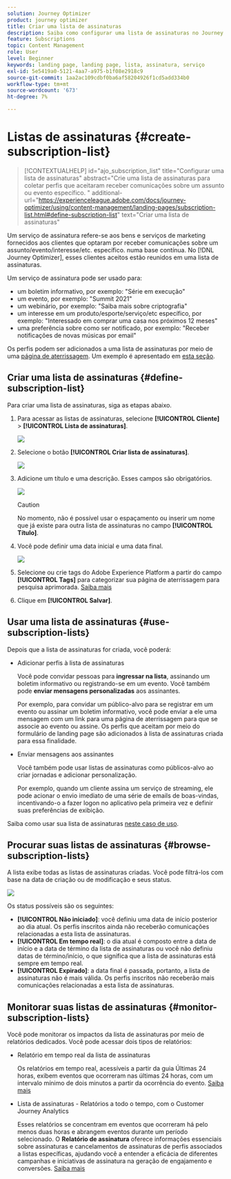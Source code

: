 ```yaml
---
solution: Journey Optimizer
product: journey optimizer
title: Criar uma lista de assinaturas
description: Saiba como configurar uma lista de assinaturas no Journey Optimizer
feature: Subscriptions
topic: Content Management
role: User
level: Beginner
keywords: landing page, landing page, lista, assinatura, serviço
exl-id: 5e5419a0-5121-4aa7-a975-b1f08e2918c9
source-git-commit: 1aa2ac109cdbf0ba6af58204926f1cd5add334b0
workflow-type: tm+mt
source-wordcount: '673'
ht-degree: 7%

---
```


# Listas de assinaturas {#create-subscription-list}

>[!CONTEXTUALHELP]
>id="ajo_subscription_list"
>title="Configurar uma lista de assinaturas"
>abstract="Crie uma lista de assinaturas para coletar perfis que aceitaram receber comunicações sobre um assunto ou evento específico. "
>additional-url="https://experienceleague.adobe.com/docs/journey-optimizer/using/content-management/landing-pages/subscription-list.html#define-subscription-list" text="Criar uma lista de assinaturas"

Um serviço de assinatura refere-se aos bens e serviços de marketing fornecidos aos clientes que optaram por receber comunicações sobre um assunto/evento/interesse/etc. específico. numa base contínua. No [!DNL Journey Optimizer], esses clientes aceitos estão reunidos em uma lista de assinaturas.

Um serviço de assinatura pode ser usado para:

* um boletim informativo, por exemplo: &quot;Série em execução&quot;
* um evento, por exemplo: &quot;Summit 2021&quot;
* um webinário, por exemplo: &quot;Saiba mais sobre criptografia&quot;
* um interesse em um produto/esporte/serviço/etc específico, por exemplo: &quot;Interessado em comprar uma casa nos próximos 12 meses&quot;
* uma preferência sobre como ser notificado, por exemplo: &quot;Receber notificações de novas músicas por email&quot;

Os perfis podem ser adicionados a uma lista de assinaturas por meio de uma [página de aterrissagem](create-lp.md). Um exemplo é apresentado em [esta seção](lp-use-cases.md#subscription-to-a-service).

## Criar uma lista de assinaturas {#define-subscription-list}

Para criar uma lista de assinaturas, siga as etapas abaixo.

1. Para acessar as listas de assinaturas, selecione **[!UICONTROL Cliente]** > **[!UICONTROL Lista de assinaturas]**.

   ![](assets/lp_subscription-lists.png)

1. Selecione o botão **[!UICONTROL Criar lista de assinaturas]**.

   ![](assets/lp_create-subscription-list.png)

1. Adicione um título e uma descrição. Esses campos são obrigatórios.

   ![](assets/lp_subscription-list-name.png)

   >[!CAUTION]
   >
   >No momento, não é possível usar o espaçamento ou inserir um nome que já existe para outra lista de assinaturas no campo **[!UICONTROL Título]**.

1. Você pode definir uma data inicial e uma data final.

   ![](assets/lp_subscription-list-dates.png)

1. Selecione ou crie tags do Adobe Experience Platform a partir do campo **[!UICONTROL Tags]** para categorizar sua página de aterrissagem para pesquisa aprimorada. [Saiba mais](../start/search-filter-categorize.md#tags)

1. Clique em **[!UICONTROL Salvar]**.

## Usar uma lista de assinaturas {#use-subscription-lists}

Depois que a lista de assinaturas for criada, você poderá:

* Adicionar perfis à lista de assinaturas

  Você pode convidar pessoas para **ingressar na lista**, assinando um boletim informativo ou registrando-se em um evento. Você também pode **enviar mensagens personalizadas** aos assinantes.

  Por exemplo, para convidar um público-alvo para se registrar em um evento ou assinar um boletim informativo, você pode enviar a ele uma mensagem com um link para uma página de aterrissagem para que se associe ao evento ou assine. Os perfis que aceitam por meio do formulário de landing page são adicionados à lista de assinaturas criada para essa finalidade.

* Enviar mensagens aos assinantes

  Você também pode usar listas de assinaturas como públicos-alvo ao criar jornadas e adicionar personalização.

  Por exemplo, quando um cliente assina um serviço de streaming, ele pode acionar o envio imediato de uma série de emails de boas-vindas, incentivando-o a fazer logon no aplicativo pela primeira vez e definir suas preferências de exibição.

Saiba como usar sua lista de assinaturas [neste caso de uso](lp-use-cases.md#subscription-to-a-service).


## Procurar suas listas de assinaturas {#browse-subscription-lists}

A lista exibe todas as listas de assinaturas criadas. Você pode filtrá-los com base na data de criação ou de modificação e seus status.

![](assets/lp_subscription-filters.png)

Os status possíveis são os seguintes:

* **[!UICONTROL Não iniciado]**: você definiu uma data de início posterior ao dia atual. Os perfis inscritos ainda não receberão comunicações relacionadas a esta lista de assinaturas.
* **[!UICONTROL Em tempo real]**: o dia atual é composto entre a data de início e a data de término da lista de assinaturas ou você não definiu datas de término/início, o que significa que a lista de assinaturas está sempre em tempo real.
* **[!UICONTROL Expirado]**: a data final é passada, portanto, a lista de assinaturas não é mais válida. Os perfis inscritos não receberão mais comunicações relacionadas a esta lista de assinaturas.


## Monitorar suas listas de assinaturas {#monitor-subscription-lists}

Você pode monitorar os impactos da lista de assinaturas por meio de relatórios dedicados. Você pode acessar dois tipos de relatórios:

* Relatório em tempo real da lista de assinaturas

  Os relatórios em tempo real, acessíveis a partir da guia Últimas 24 horas, exibem eventos que ocorreram nas últimas 24 horas, com um intervalo mínimo de dois minutos a partir da ocorrência do evento. [Saiba mais](../reports/subscription-report-live.md)

* Lista de assinaturas - Relatórios a todo o tempo, com o Customer Journey Analytics

  Esses relatórios se concentram em eventos que ocorreram há pelo menos duas horas e abrangem eventos durante um período selecionado. O **Relatório de assinatura** oferece informações essenciais sobre assinaturas e cancelamentos de assinaturas de perfis associados a listas específicas, ajudando você a entender a eficácia de diferentes campanhas e iniciativas de assinatura na geração de engajamento e conversões. [Saiba mais](../reports/subscription-report-global-cja.md)
